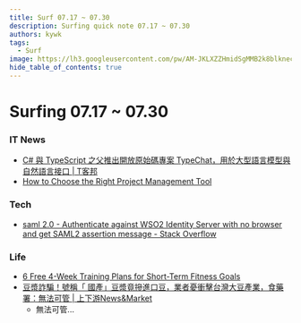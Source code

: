 ```yaml
---
title: Surf 07.17 ~ 07.30
description: Surfing quick note 07.17 ~ 07.30
authors: kywk
tags:
  - Surf
image: https://lh3.googleusercontent.com/pw/AM-JKLXZZHmidSgMMB2k8blkneclNRysPXLr__G7rZ4hPi2sN0jC67PHAbX1MyFj8hQX_MTZ6bwIMPwCyu2fu1bU0ZXSX09eu-OlSDb4U-9haUS_wgnVPLaCM6WQLsRbsnocF8X5Edmt35rDjytljbNEMsaf8A=w800-no?authuser=0
hide_table_of_contents: true
---
```


Surfing 07.17 ~ 07.30
==================

### IT News

- [C# 與 TypeScript 之父推出開放原始碼專案 TypeChat，用於大型語言模型與自然語言接口 | T客邦](https://www.techbang.com/posts/108208-the-father-of-c-and-typescript-announce-the-ai-open-source)
- [How to Choose the Right Project Management Tool](https://www.makeuseof.com/choose-project-management-tool/)

### Tech

- [saml 2.0 - Authenticate against WSO2 Identity Server with no browser and get SAML2 assertion message - Stack Overflow](https://stackoverflow.com/questions/38648955/authenticate-against-wso2-identity-server-with-no-browser-and-get-saml2-assertio)

### Life

- [6 Free 4-Week Training Plans for Short-Term Fitness Goals](https://www.makeuseof.com/free-4-week-training-plans-short-term-fitness/)
- [豆漿詐騙！號稱「 國產」豆漿竟摻進口豆，業者憂衝擊台灣大豆產業，食藥署：無法可管 | 上下游News&Market](https://www.newsmarket.com.tw/blog/189711/)
	- 無法可管...


